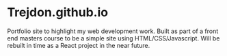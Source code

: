 # Trejdon.github.io

Portfolio site to highlight my web development work.  Built as part of a front end masters course to be a simple site using HTML/CSS/Javascript.  Will be rebuilt in time as a React project in the near future.